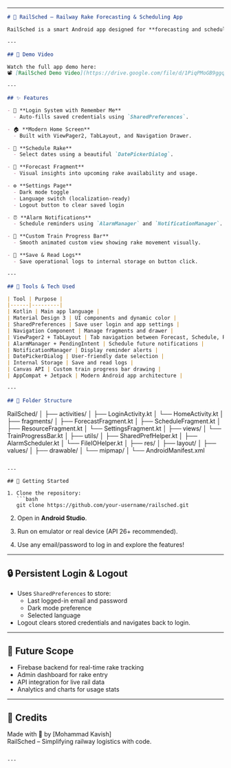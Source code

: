 
---

```markdown
# 🚆 RailSched – Railway Rake Forecasting & Scheduling App

RailSched is a smart Android app designed for **forecasting and scheduling railway rakes**. It helps railway planners and operators improve rake utilization, reduce delays, and manage resources efficiently with modern tools and a clean UI built using **Material Design 3**.

---

## 🎥 Demo Video

Watch the full app demo here:  
📽️ [RailSched Demo Video](https://drive.google.com/file/d/1PiqPMoGB9ggq5W1SmmHF-Bztc0xzF5YL/view?usp=sharing)

---

## ✨ Features

- 🔐 **Login System with Remember Me**
  - Auto-fills saved credentials using `SharedPreferences`.

- 🏠 **Modern Home Screen**
  - Built with ViewPager2, TabLayout, and Navigation Drawer.

- 📅 **Schedule Rake**
  - Select dates using a beautiful `DatePickerDialog`.

- 🔮 **Forecast Fragment**
  - Visual insights into upcoming rake availability and usage.

- ⚙️ **Settings Page**
  - Dark mode toggle  
  - Language switch (localization-ready)  
  - Logout button to clear saved login

- ⏰ **Alarm Notifications**
  - Schedule reminders using `AlarmManager` and `NotificationManager`.

- 🚉 **Custom Train Progress Bar**
  - Smooth animated custom view showing rake movement visually.

- 💾 **Save & Read Logs**
  - Save operational logs to internal storage on button click.

---

## 🧰 Tools & Tech Used

| Tool | Purpose |
|------|---------|
| Kotlin | Main app language |
| Material Design 3 | UI components and dynamic color |
| SharedPreferences | Save user login and app settings |
| Navigation Component | Manage fragments and drawer |
| ViewPager2 + TabLayout | Tab navigation between Forecast, Schedule, Resource |
| AlarmManager + PendingIntent | Schedule future notifications |
| NotificationManager | Display reminder alerts |
| DatePickerDialog | User-friendly date selection |
| Internal Storage | Save and read logs |
| Canvas API | Custom train progress bar drawing |
| AppCompat + Jetpack | Modern Android app architecture |

---

## 📁 Folder Structure

```
RailSched/
│
├── activities/
│   ├── LoginActivity.kt
│   └── HomeActivity.kt
│
├── fragments/
│   ├── ForecastFragment.kt
│   ├── ScheduleFragment.kt
│   ├── ResourceFragment.kt
│   └── SettingsFragment.kt
│
├── views/
│   └── TrainProgressBar.kt
│
├── utils/
│   ├── SharedPrefHelper.kt
│   ├── AlarmScheduler.kt
│   └── FileIOHelper.kt
│
├── res/
│   ├── layout/
│   ├── values/
│   ├── drawable/
│   └── mipmap/
│
└── AndroidManifest.xml
```

---

## 🚀 Getting Started

1. Clone the repository:
   ```bash
   git clone https://github.com/your-username/railsched.git
   ```

2. Open in **Android Studio**.

3. Run on emulator or real device (API 26+ recommended).

4. Use any email/password to log in and explore the features!

---

## 🔒 Persistent Login & Logout

- Uses `SharedPreferences` to store:
  - Last logged-in email and password
  - Dark mode preference
  - Selected language  
- Logout clears stored credentials and navigates back to login.

---

## 📌 Future Scope

- Firebase backend for real-time rake tracking  
- Admin dashboard for rake entry  
- API integration for live rail data  
- Analytics and charts for usage stats

---

## 🙌 Credits

Made with 💙 by [Mohammad Kavish]  
RailSched – Simplifying railway logistics with code.
```

---
